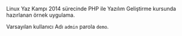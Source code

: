 Linux Yaz Kampı 2014 sürecinde PHP ile Yazılım Geliştirme kursunda hazırlanan örnek uygulama.

Varsayılan kullanıcı Adı `admin` parola `demo`.

